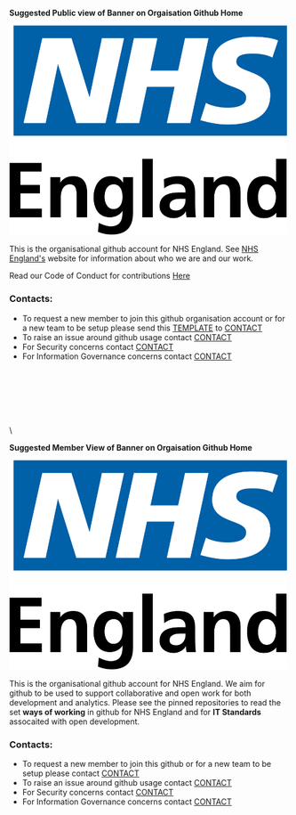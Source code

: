 **Suggested Public view of Banner on Orgaisation Github Home**

<img src='assets/NHSEnglandLogoHighRes.jpg' width='500'>

This is the organisational github account for NHS England.  See [NHS England's](https://www.england.nhs.uk/) website for information about who we are and our work.

Read our Code of Conduct for contributions [Here](www.link.com)

### Contacts:
- To request a new member to join this github organisation account or for a new team to be setup please send this [TEMPLATE](www.link.com) to [CONTACT](email@nhs.net)
- To raise an issue around github usage contact [CONTACT](email@nhs.net)
- For Security concerns contact [CONTACT](email@nhs.net)
- For Information Governance concerns contact [CONTACT](email@nhs.net)


\
\
\
\
\
\
\


**Suggested Member View of Banner on Orgaisation Github Home**

<img src='assets/NHSEnglandLogoHighRes.jpg' width='500'>

This is the organisational github account for NHS England.  We aim for github to be used to support collaborative and open work for both development and analytics.  Please see the pinned repositories to read the set **ways of working** in github for NHS England and for **IT Standards** assocaited with open development.

### Contacts:
- To request a new member to join this github or for a new team to be setup please contact [CONTACT](email@nhs.net)
- To raise an issue around github usage contact [CONTACT](email@nhs.net)
- For Security concerns contact [CONTACT](email@nhs.net)
- For Information Governance concerns contact [CONTACT](email@nhs.net)



